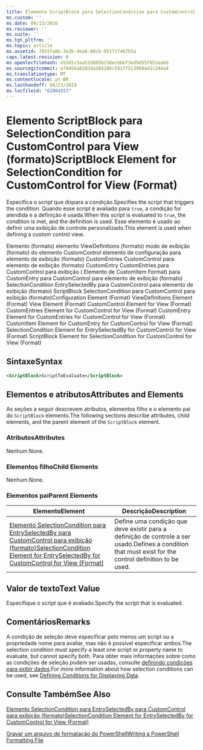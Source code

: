 ```yaml
---
title: Elemento ScriptBlock para SelectionCondition para CustomControl para exibição (formato) | Microsoft Docs
ms.custom: ''
ms.date: 09/13/2016
ms.reviewer: ''
ms.suite: ''
ms.tgt_pltfrm: ''
ms.topic: article
ms.assetid: 7031fa8b-3e2b-4ea8-89cb-95171f467b5a
caps.latest.revision: 6
ms.openlocfilehash: e55d1c5aa533005b258ecbbbf3ed9d55f852eab6
ms.sourcegitcommit: e7445ba8203da304286c591ff513900ad1c244a4
ms.translationtype: MT
ms.contentlocale: pt-BR
ms.lasthandoff: 04/23/2019
ms.locfileid: "62064553"
---
```

# <a name="scriptblock-element-for-selectioncondition-for-customcontrol-for-view-format"></a><span data-ttu-id="ce377-102">Elemento ScriptBlock para SelectionCondition para CustomControl para View (formato)</span><span class="sxs-lookup"><span data-stu-id="ce377-102">ScriptBlock Element for SelectionCondition for CustomControl for View (Format)</span></span>

<span data-ttu-id="ce377-103">Especifica o script que dispara a condição.</span><span class="sxs-lookup"><span data-stu-id="ce377-103">Specifies the script that triggers the condition.</span></span> <span data-ttu-id="ce377-104">Quando esse script é avaliado para `true`, a condição for atendida e a definição é usada.</span><span class="sxs-lookup"><span data-stu-id="ce377-104">When this script is evaluated to `true`, the condition is met, and the definition is used.</span></span> <span data-ttu-id="ce377-105">Esse elemento é usado ao definir uma exibição de controle personalizado.</span><span class="sxs-lookup"><span data-stu-id="ce377-105">This element is used when defining a custom control view.</span></span>

<span data-ttu-id="ce377-106">Elemento (formato) elemento ViewDefinitions (formato) modo de exibição (formato) do elemento CustomControl elemento de configuração para elemento de exibição (formato) CustomEntries CustomControl para elemento de exibição (formato) CustomEntry CustomEntries para CustomControl para exibição ( Elemento de CustomItem Format) para CustomEntry para CustomControl para elemento de exibição (formato) SelectionCondition EntrySelectedBy para CustomControl para elemento de exibição (formato) ScriptBlock SelectionCondition para CustomControl para exibição (formato)</span><span class="sxs-lookup"><span data-stu-id="ce377-106">Configuration Element (Format) ViewDefinitions Element (Format) View Element (Format) CustomControl Element for View (Format) CustomEntries Element for CustomControl for View (Format) CustomEntry Element for CustomEntries for CustomControl for View (Format) CustomItem Element for CustomEntry for CustomControl for View (Format) SelectionCondition Element for EntrySelectedBy for CustomControl for View (Format) ScriptBlock Element for SelectionCondition for CustomControl for View (Format)</span></span>

## <a name="syntax"></a><span data-ttu-id="ce377-107">Sintaxe</span><span class="sxs-lookup"><span data-stu-id="ce377-107">Syntax</span></span>

```xml
<ScriptBlock>ScriptToEvaluate</ScriptBlock>
```

## <a name="attributes-and-elements"></a><span data-ttu-id="ce377-108">Elementos e atributos</span><span class="sxs-lookup"><span data-stu-id="ce377-108">Attributes and Elements</span></span>

<span data-ttu-id="ce377-109">As seções a seguir descrevem atributos, elementos filho e o elemento pai do `ScriptBlock` elemento.</span><span class="sxs-lookup"><span data-stu-id="ce377-109">The following sections describe attributes, child elements, and the parent element of the `ScriptBlock` element.</span></span>

### <a name="attributes"></a><span data-ttu-id="ce377-110">Atributos</span><span class="sxs-lookup"><span data-stu-id="ce377-110">Attributes</span></span>

<span data-ttu-id="ce377-111">Nenhum.</span><span class="sxs-lookup"><span data-stu-id="ce377-111">None.</span></span>

### <a name="child-elements"></a><span data-ttu-id="ce377-112">Elementos filho</span><span class="sxs-lookup"><span data-stu-id="ce377-112">Child Elements</span></span>

<span data-ttu-id="ce377-113">Nenhum.</span><span class="sxs-lookup"><span data-stu-id="ce377-113">None.</span></span>

### <a name="parent-elements"></a><span data-ttu-id="ce377-114">Elementos pai</span><span class="sxs-lookup"><span data-stu-id="ce377-114">Parent Elements</span></span>

|<span data-ttu-id="ce377-115">Elemento</span><span class="sxs-lookup"><span data-stu-id="ce377-115">Element</span></span>|<span data-ttu-id="ce377-116">Descrição</span><span class="sxs-lookup"><span data-stu-id="ce377-116">Description</span></span>|
|-------------|-----------------|
|[<span data-ttu-id="ce377-117">Elemento SelectionCondition para EntrySelectedBy para CustomControl para exibição (formato)</span><span class="sxs-lookup"><span data-stu-id="ce377-117">SelectionCondition Element for EntrySelectedBy for CustomControl for View (Format)</span></span>](./selectioncondition-element-for-entryselectedby-for-customcontrol-format.md)|<span data-ttu-id="ce377-118">Define uma condição que deve existir para a definição de controle a ser usado.</span><span class="sxs-lookup"><span data-stu-id="ce377-118">Defines a condition that must exist for the control definition to be used.</span></span>|

## <a name="text-value"></a><span data-ttu-id="ce377-119">Valor de texto</span><span class="sxs-lookup"><span data-stu-id="ce377-119">Text Value</span></span>

<span data-ttu-id="ce377-120">Especifique o script que é avaliado.</span><span class="sxs-lookup"><span data-stu-id="ce377-120">Specify the script that is evaluated.</span></span>

## <a name="remarks"></a><span data-ttu-id="ce377-121">Comentários</span><span class="sxs-lookup"><span data-stu-id="ce377-121">Remarks</span></span>

<span data-ttu-id="ce377-122">A condição de seleção deve especificar pelo menos um script ou a propriedade nome para avaliar, mas não é possível especificar ambos.</span><span class="sxs-lookup"><span data-stu-id="ce377-122">The selection condition must specify a least one script or property name to evaluate, but cannot specify both.</span></span> <span data-ttu-id="ce377-123">Para obter mais informações sobre como as condições de seleção podem ser usadas, consulte [definindo condições para exibir dados](./defining-conditions-for-displaying-data.md).</span><span class="sxs-lookup"><span data-stu-id="ce377-123">For more information about how selection conditions can be used, see [Defining Conditions for Displaying Data](./defining-conditions-for-displaying-data.md).</span></span>

## <a name="see-also"></a><span data-ttu-id="ce377-124">Consulte Também</span><span class="sxs-lookup"><span data-stu-id="ce377-124">See Also</span></span>

[<span data-ttu-id="ce377-125">Elemento SelectionCondition para EntrySelectedBy para CustomControl para exibição (formato)</span><span class="sxs-lookup"><span data-stu-id="ce377-125">SelectionCondition Element for EntrySelectedBy for CustomControl for View (Format)</span></span>](./selectioncondition-element-for-entryselectedby-for-customcontrol-format.md)

[<span data-ttu-id="ce377-126">Gravar um arquivo de formatação do PowerShell</span><span class="sxs-lookup"><span data-stu-id="ce377-126">Writing a PowerShell Formatting File</span></span>](./writing-a-powershell-formatting-file.md)
